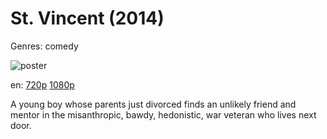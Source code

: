# St. Vincent (2014)

Genres: comedy

![poster](http://image.tmdb.org/t/p/w500/w0hzr4eQBk1X4m63fb7sOSt9Bnn.jpg)

en:
  [720p](magnet:?xt=urn:btih:AC4EF238561FF65BCAD78023C8389EE53737761E&tr=udp://glotorrents.pw:6969/announce&tr=udp://tracker.opentrackr.org:1337/announce&tr=udp://torrent.gresille.org:80/announce&tr=udp://tracker.openbittorrent.com:80&tr=udp://tracker.coppersurfer.tk:6969&tr=udp://tracker.leechers-paradise.org:6969&tr=udp://p4p.arenabg.ch:1337&tr=udp://tracker.internetwarriors.net:1337)
  [1080p](magnet:?xt=urn:btih:CC1B6AC147CE0C7F92B59C1FE1DAA9408F3CC0C4&tr=udp://glotorrents.pw:6969/announce&tr=udp://tracker.opentrackr.org:1337/announce&tr=udp://torrent.gresille.org:80/announce&tr=udp://tracker.openbittorrent.com:80&tr=udp://tracker.coppersurfer.tk:6969&tr=udp://tracker.leechers-paradise.org:6969&tr=udp://p4p.arenabg.ch:1337&tr=udp://tracker.internetwarriors.net:1337)
  


A young boy whose parents just divorced finds an unlikely friend and mentor in the misanthropic, bawdy, hedonistic, war veteran who lives next door.
